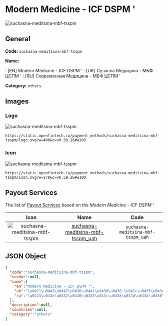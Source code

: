 
# Modern Medicine - ICF DSPM ' 
![suchasna-meditsina-mbf-tsspm](https://static.openfintech.io/payment_methods/suchasna-meditsina-mbf-tsspm/logo.svg?w=400&c=v0.59.26#w200)  

## General 
**Code:** `suchasna-meditsina-mbf-tsspm` 
 
**Name:** 
 
:	[EN] Modern Medicine - ICF DSPM ' 
:	[UK] Сучасна Медицина - МБФ ЦСПМ ' 
:	[RU] Современная Медицина - МБФ ЦСПМ ' 
 
**Category:** `others` 
 

## Images 

### Logo 
![suchasna-meditsina-mbf-tsspm](https://static.openfintech.io/payment_methods/suchasna-meditsina-mbf-tsspm/logo.svg?w=400&c=v0.59.26#w200)  

```
https://static.openfintech.io/payment_methods/suchasna-meditsina-mbf-tsspm/logo.svg?w=400&c=v0.59.26#w200
```  

### Icon 
![suchasna-meditsina-mbf-tsspm](https://static.openfintech.io/payment_methods/suchasna-meditsina-mbf-tsspm/icon.svg?w=278&c=v0.59.26#w100)  

```
https://static.openfintech.io/payment_methods/suchasna-meditsina-mbf-tsspm/icon.svg?w=278&c=v0.59.26#w100
```  

## Payout Services 
 
The list of [Payout Services](/payout-services/) based on the _Modern Medicine - ICF DSPM '_ 

|Icon|Name|Code| 
|:---:|:---:|:---:| 
|![suchasna-meditsina-mbf-tsspm](https://static.openfintech.io/payout_methods/suchasna-meditsina-mbf-tsspm/icon.png?w=278&c=v0.59.26#w40) |[suchasna-meditsina-mbf-tsspm_uah](/payout-services/suchasna-meditsina-mbf-tsspm_uah/)|`suchasna-meditsina-mbf-tsspm_uah`| 
 

## JSON Object 

```json
{
  "code":"suchasna-meditsina-mbf-tsspm",
  "vendor":null,
  "name":{
    "en":"Modern Medicine - ICF DSPM '",
    "uk":"\u0421\u0443\u0447\u0430\u0441\u043d\u0430 \u041c\u0435\u0434\u0438\u0446\u0438\u043d\u0430 - \u041c\u0411\u0424 \u0426\u0421\u041f\u041c '",
    "ru":"\u0421\u043e\u0432\u0440\u0435\u043c\u0435\u043d\u043d\u0430\u044f \u041c\u0435\u0434\u0438\u0446\u0438\u043d\u0430 - \u041c\u0411\u0424 \u0426\u0421\u041f\u041c '"
  },
  "description":null,
  "countries":null,
  "category":"others"
}
```  
